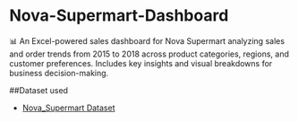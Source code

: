 # Nova-Supermart-Dashboard
📊 An Excel-powered sales dashboard for Nova Supermart analyzing sales and order trends from 2015 to 2018 across product categories, regions, and customer preferences. Includes key insights and visual breakdowns for business decision-making.

##Dataset used
- <a href="https://github.com/TheOluwatobiloba/Nova--Supermart-Dashboard/blob/main/Nova%20Supermart.xlsx">Nova_Supermart Dataset</a>
